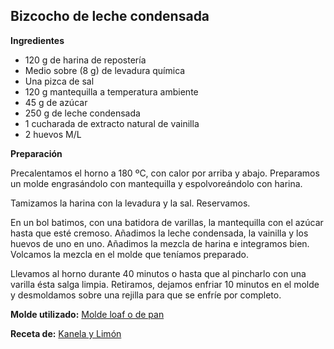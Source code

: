 ## Bizcocho de leche condensada

**Ingredientes**

- 120 g de harina de repostería
- Medio sobre (8 g) de levadura química
- Una pizca de sal
- 120 g mantequilla a temperatura ambiente
- 45 g de azúcar
- 250 g de leche condensada
- 1 cucharada de extracto natural de vainilla
- 2 huevos M/L

**Preparación**

Precalentamos el horno a 180 ºC, con calor por arriba y abajo. Preparamos un molde engrasándolo con mantequilla y espolvoreándolo con harina. 

Tamizamos la harina con la levadura y la sal. Reservamos.

En un bol batimos, con una batidora de varillas, la mantequilla con el azúcar hasta que esté cremoso. Añadimos la leche condensada, la vainilla y los huevos de uno en uno. Añadimos la mezcla de harina e integramos bien. Volcamos la mezcla en el molde que teníamos preparado.

Llevamos al horno durante 40 minutos o hasta que al pincharlo con una varilla ésta salga limpia. Retiramos, dejamos enfriar 10 minutos en el molde y desmoldamos sobre una rejilla para que se enfríe por completo.

**Molde utilizado:** [Molde loaf o de pan](../../moldes-y-utensilios.md)

**Receta de:** [Kanela y Limón](http://kanelaylimon.blogspot.com/2009/12/bizcocho-de-leche-condensada-paso-paso.html)
